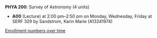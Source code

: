 **PHYA 200**: Survey of Astronomy (4 units)

- **A00** (Lecture) at 2:00 pm–2:50 pm on Monday, Wednesday, Friday at SERF 329 by Sandstrom, Karin Marie (A13241974)

[Enrollment numbers over time](./PHYA200.tsv)
